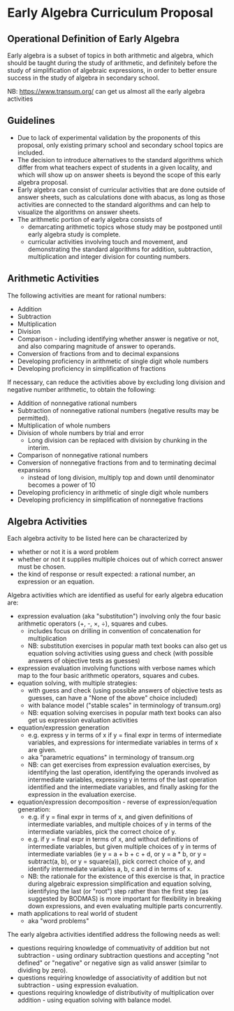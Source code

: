 # Early Algebra Curriculum Proposal

## Operational Definition of Early Algebra

Early algebra is a subset of topics in both arithmetic and algebra, which should be taught during the study of arithmetic, and definitely before the study of simplification of algebraic expressions, in order to better ensure success in the study of algebra in secondary school.

NB: https://www.transum.org/ can get us almost all the early algebra activities

## Guidelines

  - Due to lack of experimental validation by the proponents of this proposal, only existing primary school and secondary school topics are included.
  - The decision to introduce alternatives to the standard algorithms which differ from what teachers expect of students in a given locality, and which will show up on answer sheets is beyond the scope of this early algebra proposal.
  - Early algebra can consist of curricular activities that are done outside of answer sheets, such as calculations done with abacus, as long as those activities are connected to the standard algorithms and can help to visualize the algorithms on answer sheets.
  - The arithmetic portion of early algebra consists of
     - demarcating arithmetic topics whose study may be postponed until early algebra study is complete.
     - curricular activities involving touch and movement, and demonstrating the standard algorithms for addition, subtraction, multiplication and integer division for counting numbers.

## Arithmetic Activities

The following activities are meant for rational numbers:
  - Addition
  - Subtraction
  - Multiplication
  - Division
  - Comparison - including identifying whether answer is negative or not, and also comparing magnitude of answer to operands.
  - Conversion of fractions from and to decimal expansions
  - Developing proficiency in arithmetic of single digit whole numbers
  - Developing proficiency in simplification of fractions

If necessary, can reduce the activities above by excluding long division and negative number arithmetic, to obtain the following:
  - Addition of nonnegative rational numbers
  - Subtraction of nonnegative rational numbers (negative results may be permitted).
  - Multiplication of whole numbers
  - Division of whole numbers by trial and error
     - Long division can be replaced with division by chunking in the interim.
  - Comparison of nonnegative rational numbers
  - Conversion of nonnegative fractions from and to terminating decimal expansions
     - instead of long division, multiply top and down until denominator becomes a power of 10
  - Developing proficiency in arithmetic of single digit whole numbers
  - Developing proficiency in simplification of nonnegative fractions

## Algebra Activities

Each algebra activity to be listed here can be characterized by
  - whether or not it is a word problem
  - whether or not it supplies multiple choices out of which correct answer must be chosen.
  - the kind of response or result expected: a rational number, an expression or an equation.

Algebra activities which are identified as useful for early algebra education are:

  - expression evaluation (aka "substitution") involving only the four basic arithmetic operators (+, -, &#x00D7;, &#x00F7;), squares and cubes.
     - includes focus on drilling in convention of concatenation for multiplication 
     - NB: substitution exercises in popular math text books can also get us equation solving activities using guess and check (with possible answers of objective tests as guesses)
  - expression evaluation involving functions with verbose names which map to the four basic arithmetic operators, squares and cubes.
  - equation solving, with multiple strategies:
     - with guess and check (using possible answers of objective tests as guesses, can have a "None of the above" choice included)
     - with balance model ("stable scales" in terminology of transum.org)
     - NB: equation solving exercises in popular math text books can also get us expression evaluation activities
  - equation/expression generation
     - e.g. express y in terms of x if y = final expr in terms of intermediate variables, and
     expressions for intermediate variables in terms of x are given.
     - aka "parametric equations" in terminology of transum.org
     - NB: can get exercises from expression evaluation exercises, by identifying the last operation, identifying the operands involved as intermediate variables, expressing y in terms of the last operation identified
     and the intermediate variables, and finally asking for the expression in the evaluation exercise.
  - equation/expression decomposition - reverse of expression/equation generation:
     - e.g. if y = final expr in terms of x, and given definitions of intermediate variables, and multiple choices of y in terms of the intermediate variables, pick the correct choice of y.
     - e.g. if y = final expr in terms of x, and without definitions of intermediate variables, but given multiple choices of y in terms of intermediate variables (ie y = a + b + c + d, or y = a * b, or y = subtract(a, b), or y = square(a)), pick correct choice of y, and identify intermediate variables a, b, c and d in terms of x.
     - NB: the rationale for the existence of this exercise is that, in practice during algebraic expression simplification and equation solving, identifying the last (or "root") step rather than the first step (as suggested by BODMAS) is more important for flexibility in breaking down expressions, and even evaluating multiple parts concurrently.
  - math applications to real world of student
     - aka "word problems"

The early algebra activities identified address the following needs as well:
  - questions requiring knowledge of commuativity of addition but not subtraction - using ordinary subtraction questions and accepting "not defined" or "negative" or negative sign as valid answer  (similar to dividing by zero).
  - questions requiring knowledge of associativity of addition but not subtraction - using expression evaluation.
  - questions requiring knowledge of distributivity of multiplication over addition - using equation solving with balance model.
